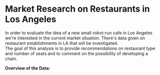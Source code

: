 # Market Research on Restaurants in Los Angeles
In order to evaluate the idea of a new small robot-run cafe in Los Angeles we're interested in the current market situation. There's data given on restaurant establishments in LA that will be investigated. <br> The goal of this analysis is to provide recommendations on restaurant type and number of seats and to comment on the possibility of developing a chain.

**Overview of the Data:**
